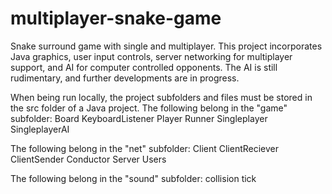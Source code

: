 # multiplayer-snake-game
Snake surround game with single and multiplayer. This project incorporates Java graphics, user input controls, server networking for multiplayer support, and AI for computer controlled opponents. The AI is still rudimentary, and further developments are in progress.

When being run locally, the project subfolders and files must be stored in the src folder of a Java project. The following belong in the "game" subfolder:
Board
KeyboardListener
Player
Runner
Singleplayer
SingleplayerAI

The following belong in the "net" subfolder:
Client
ClientReciever
ClientSender
Conductor
Server
Users

The following belong in the "sound" subfolder:
collision
tick
